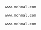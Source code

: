 <!DOCTYPE html>
<html lang="en">
<head>
<meta charset="UTF-8">
<meta name="viewport" content="width=device-width, initial-scale=1.0">
<pre><code class="language-bash">www.mohmal.com</code></pre>
  <pre><code class="language-bash">www.mohmal.com</code></pre>
  <pre><code class="language-bash">www.mohmal.com</code></pre>
</body>
</html>
